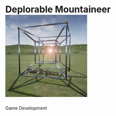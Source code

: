 # <blue>Deplorable Mountaineer</blue>   ![Deplorable Mountaineer Logo](tdv-logo-south-branch-valley-small.png)
Game Development          
